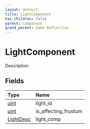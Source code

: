 ```yaml
---
layout: default
title: LightComponent
has_children: false
parent: Component
grand_parent: Game Reflection
---
```

# LightComponent
Description 

## Fields

| Type | Name |
|:----------|:--------------|
| [uint](/riftbreaker-wiki/docs/game-reflection/components/uint/) | light_id |
| [uint](/riftbreaker-wiki/docs/game-reflection/components/uint/) | is_affecting_frustum |
| [LightDesc](/riftbreaker-wiki/docs/game-reflection/components/light_desc/) | light_comp |

